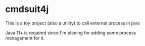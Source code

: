 # cmdsuit4j

This is a toy project (also a utility) to call external process in java

Java 11+ is required since I'm planing for adding some process management for it.